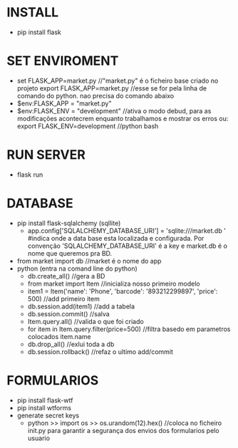 # INSTALL
   * pip install flask

# SET ENVIROMENT
   * set FLASK_APP=market.py    //"market.py" é o ficheiro base criado no projeto
        export FLASK_APP=market.py  //esse se for pela linha de comando do python. nao precisa do comando abaixo
   * $env:FLASK_APP = "market.py"  
   * $env:FLASK_ENV = "development"   //ativa o modo debud, para as modificações acontecrem enquanto trabalhamos e mostrar os erros
        ou: export FLASK_ENV=development  //python bash

# RUN SERVER
   * flask run

# DATABASE

   * pip install flask-sqlalchemy (sqllite)
        - app.config['SQLALCHEMY_DATABASE_URI'] = 'sqlite:///market.db ' #indica onde a data base esta localizada e configurada. Por convenção 'SQLALCHEMY_DATABASE_URI' é a key e market.db é o nome que queremos pra BD.
   * from market import db  //market é o nome do app
   * python (entra na comand line do python)
     - db.create_all()   //gera a BD
     - from market import Item   //inicializa nosso primeiro modelo
     - item1 = Item('name': 'Phone', 'barcode': '893212299897', 'price': 500)  //add primeiro item
     - db.session.add(item1)  //add a tabela
     - db.session.commit()  //salva
     - Item.query.all()  //valida o que foi criado
     - for item in Item.query.filter(price=500)  //filtra basedo em parametros colocados
            item.name
     - db.drop_all()   //exlui toda a db
     - db.session.rollback()  //refaz o ultimo add/commit
     
# FORMULARIOS

   * pip install flask-wtf
   * pip install wtforms
   * generate secret keys 
      - python >> import os >> os.urandom(12).hex()  //coloca no ficheiro init.py para garantir a segurança dos envios dos formularios pelo usuario



